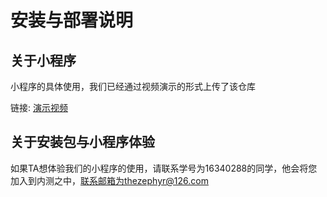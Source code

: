 # 安装与部署说明

## 关于小程序

小程序的具体使用，我们已经通过视频演示的形式上传了该仓库

链接: [演示视频](https://www.bilibili.com/video/av57048751/)

## 关于安装包与小程序体验

如果TA想体验我们的小程序的使用，请联系学号为16340288的同学，他会将您加入到内测之中，联系邮箱为thezephyr@126.com
